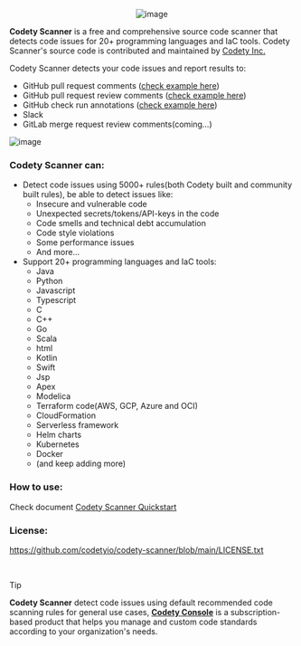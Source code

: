 <div align="center">

![image](https://www.codety.io/assets/img/logo_128.png)

</div>

**Codety Scanner** is a free and comprehensive source code scanner that detects code issues for 20+ programming languages and IaC tools. Codety Scanner's source code is contributed and maintained by [Codety Inc.]([https://codety.io](https://codety.io/))

Codety Scanner detects your code issues and report results to:
* GitHub pull request comments (<a href="https://github.com/codetyio/codety-scanner/pull/15#issuecomment-2320351633" target="_blank">check example here</a>)
* GitHub pull request review comments (<a href="https://github.com/codetyio/codety-scanner/pull/15/files#r1738123885" target="_blank">check example here</a>)
* GitHub check run annotations (<a href="https://github.com/codetyio/codety-scanner/runs/29462342113" target="_blank">check example here</a>)
* Slack
* GitLab merge request review comments(coming...)


![image](https://www.codety.io/assets/img/hero-3.png)

### Codety Scanner can:
* Detect code issues using 5000+ rules(both Codety built and community built rules), be able to detect issues like:  
  * Insecure and vulnerable code
  * Unexpected secrets/tokens/API-keys in the code
  * Code smells and technical debt accumulation
  * Code style violations
  * Some performance issues
  * And more...
* Support 20+ programming languages and IaC tools:
  * Java
  * Python
  * Javascript
  * Typescript
  * C
  * C++
  * Go
  * Scala
  * html 
  * Kotlin
  * Swift
  * Jsp
  * Apex
  * Modelica
  * Terraform code(AWS, GCP, Azure and OCI)
  * CloudFormation
  * Serverless framework
  * Helm charts
  * Kubernetes
  * Docker
  * (and keep adding more)


### How to use:
Check document [Codety Scanner Quickstart](https://docs.codety.io/docs/quickstart/index)

### License:
https://github.com/codetyio/codety-scanner/blob/main/LICENSE.txt

<br/>

> [!TIP]
> **Codety Scanner** detect code issues using default recommended code scanning rules for general use cases, [**Codety Console**](http://www.codety.io) is a subscription-based product that helps you manage and custom code standards according to your organization's needs.
 
